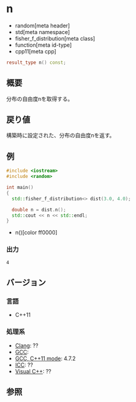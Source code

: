 # n
* random[meta header]
* std[meta namespace]
* fisher_f_distribution[meta class]
* function[meta id-type]
* cpp11[meta cpp]

```cpp
result_type n() const;
```

## 概要
分布の自由度nを取得する。


## 戻り値
構築時に設定された、分布の自由度nを返す。


## 例
```cpp example
#include <iostream>
#include <random>

int main()
{
  std::fisher_f_distribution<> dist(3.0, 4.0);

  double n = dist.n();
  std::cout << n << std::endl;
}
```
* n()[color ff0000]

### 出力
```
4
```

## バージョン
### 言語
- C++11

### 処理系
- [Clang](/implementation.md#clang): ??
- [GCC](/implementation.md#gcc): 
- [GCC, C++11 mode](/implementation.md#gcc): 4.7.2
- [ICC](/implementation.md#icc): ??
- [Visual C++](/implementation.md#visual_cpp): ??


## 参照


